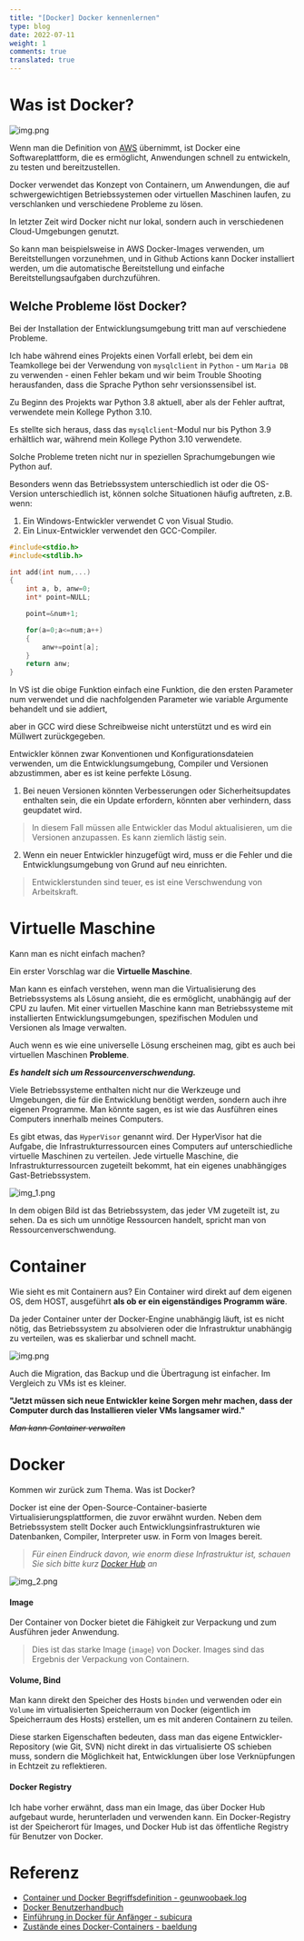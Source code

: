 ```yaml
---
title: "[Docker] Docker kennenlernen"
type: blog
date: 2022-07-11
weight: 1
comments: true
translated: true
---
```

# Was ist Docker?

![img.png](/images/docker/img_9.png)

Wenn man die Definition von [AWS](https://aws.amazon.com/) übernimmt, ist Docker eine Softwareplattform, die es ermöglicht, Anwendungen schnell zu entwickeln, zu testen und bereitzustellen.

Docker verwendet das Konzept von Containern, um Anwendungen, die auf schwergewichtigen Betriebssystemen oder virtuellen Maschinen laufen, zu verschlanken und verschiedene Probleme zu lösen.

In letzter Zeit wird Docker nicht nur lokal, sondern auch in verschiedenen Cloud-Umgebungen genutzt.

So kann man beispielsweise in AWS Docker-Images verwenden, um Bereitstellungen vorzunehmen, und in Github Actions kann Docker installiert werden, um die automatische Bereitstellung und einfache Bereitstellungsaufgaben durchzuführen.

## Welche Probleme löst Docker?
Bei der Installation der Entwicklungsumgebung tritt man auf verschiedene Probleme.

Ich habe während eines Projekts einen Vorfall erlebt, bei dem ein Teamkollege bei der Verwendung von `mysqlclient` in `Python` - um `Maria DB` zu verwenden - einen Fehler bekam und wir beim Trouble Shooting herausfanden, dass die Sprache Python sehr versionssensibel ist.

Zu Beginn des Projekts war Python 3.8 aktuell, aber als der Fehler auftrat, verwendete mein Kollege Python 3.10.

Es stellte sich heraus, dass das `mysqlclient`-Modul nur bis Python 3.9 erhältlich war, während mein Kollege Python 3.10 verwendete.

Solche Probleme treten nicht nur in speziellen Sprachumgebungen wie Python auf.

Besonders wenn das Betriebssystem unterschiedlich ist oder die OS-Version unterschiedlich ist, können solche Situationen häufig auftreten, z.B. wenn:

1. Ein Windows-Entwickler verwendet C von Visual Studio.
2. Ein Linux-Entwickler verwendet den GCC-Compiler.

```cpp
#include<stdio.h>
#include<stdlib.h>

int add(int num,...)
{
    int a, b, anw=0;
    int* point=NULL;

    point=&num+1;

    for(a=0;a<=num;a++)
    {
        anw+=point[a];
    }
    return anw;
}
```
In VS ist die obige Funktion einfach eine Funktion, die den ersten Parameter num verwendet und die nachfolgenden Parameter wie variable Argumente behandelt und sie addiert,

aber in GCC wird diese Schreibweise nicht unterstützt und es wird ein Müllwert zurückgegeben.

Entwickler können zwar Konventionen und Konfigurationsdateien verwenden, um die Entwicklungsumgebung, Compiler und Versionen abzustimmen, aber es ist keine perfekte Lösung.

1. Bei neuen Versionen könnten Verbesserungen oder Sicherheitsupdates enthalten sein, die ein Update erfordern, könnten aber verhindern, dass geupdatet wird.
> In diesem Fall müssen alle Entwickler das Modul aktualisieren, um die Versionen anzupassen. Es kann ziemlich lästig sein.
2. Wenn ein neuer Entwickler hinzugefügt wird, muss er die Fehler und die Entwicklungsumgebung von Grund auf neu einrichten.
> Entwicklerstunden sind teuer, es ist eine Verschwendung von Arbeitskraft.

# Virtuelle Maschine
Kann man es nicht einfach machen?

Ein erster Vorschlag war die **Virtuelle Maschine**.

Man kann es einfach verstehen, wenn man die Virtualisierung des Betriebssystems als Lösung ansieht, die es ermöglicht, unabhängig auf der CPU zu laufen.
Mit einer virtuellen Maschine kann man Betriebssysteme mit installierten Entwicklungsumgebungen, spezifischen Modulen und Versionen als Image verwalten.

Auch wenn es wie eine universelle Lösung erscheinen mag, gibt es auch bei virtuellen Maschinen **Probleme**.

_**Es handelt sich um Ressourcenverschwendung.**_

Viele Betriebssysteme enthalten nicht nur die Werkzeuge und Umgebungen, die für die Entwicklung benötigt werden, sondern auch ihre eigenen Programme. Man könnte sagen, es ist wie das Ausführen eines Computers innerhalb meines Computers.

Es gibt etwas, das `HyperVisor` genannt wird. Der HyperVisor hat die Aufgabe, die Infrastrukturressourcen eines Computers auf unterschiedliche virtuelle Maschinen zu verteilen.
Jede virtuelle Maschine, die Infrastrukturressourcen zugeteilt bekommt, hat ein eigenes unabhängiges Gast-Betriebssystem.

![img_1.png](/images/docker/img_1.png)

In dem obigen Bild ist das Betriebssystem, das jeder VM zugeteilt ist, zu sehen. Da es sich um unnötige Ressourcen handelt, spricht man von Ressourcenverschwendung.

# Container
Wie sieht es mit Containern aus?
Ein Container wird direkt auf dem eigenen OS, dem HOST, ausgeführt **als ob er ein eigenständiges Programm wäre**.

Da jeder Container unter der Docker-Engine unabhängig läuft, ist es nicht nötig, das Betriebssystem zu absolvieren oder die Infrastruktur unabhängig zu verteilen, was es skalierbar und schnell macht.

![img.png](/images/docker/img_0.png)

Auch die Migration, das Backup und die Übertragung ist einfacher. Im Vergleich zu VMs ist es kleiner.

**"Jetzt müssen sich neue Entwickler keine Sorgen mehr machen, dass der Computer durch das Installieren vieler VMs langsamer wird."**

_~~Man kann Container verwalten~~_


# Docker
Kommen wir zurück zum Thema. Was ist Docker?

Docker ist eine der Open-Source-Container-basierte Virtualisierungsplattformen, die zuvor erwähnt wurden.
Neben dem Betriebssystem stellt Docker auch Entwicklungsinfrastrukturen wie Datenbanken, Compiler, Interpreter usw. in Form von Images bereit.
> _Für einen Eindruck davon, wie enorm diese Infrastruktur ist, schauen Sie sich bitte kurz [Docker Hub](https://hub.docker.com/) an_

![img_2.png](/images/docker/img_2.png)

#### Image
Der Container von Docker bietet die Fähigkeit zur Verpackung und zum Ausführen jeder Anwendung.
> Dies ist das starke Image (`image`) von Docker. Images sind das Ergebnis der Verpackung von Containern.

#### Volume, Bind
Man kann direkt den Speicher des Hosts `binden` und verwenden oder ein `Volume` im virtualisierten Speicherraum von Docker (eigentlich im Speicherraum des Hosts) erstellen, um es mit anderen Containern zu teilen.

Diese starken Eigenschaften bedeuten, dass man das eigene Entwickler-Repository (wie Git, SVN) nicht direkt in das virtualisierte OS schieben muss, sondern die Möglichkeit hat, Entwicklungen über lose Verknüpfungen in Echtzeit zu reflektieren.

#### Docker Registry
Ich habe vorher erwähnt, dass man ein Image, das über Docker Hub aufgebaut wurde, herunterladen und verwenden kann. Ein Docker-Registry ist der Speicherort für Images, und Docker Hub ist das öffentliche Registry für Benutzer von Docker.

# Referenz
- [Container und Docker Begriffsdefinition - geunwoobaek.log](https://velog.io/@geunwoobaek/%EC%BB%A8%ED%85%8C%EC%9D%B4%EB%84%88-%EB%B0%8F-%EB%8F%84%EC%BB%A4-%EA%B0%9C%EB%85%90%EC%A0%95%EB%A6%AC)
- [Docker Benutzerhandbuch](https://docs.docker.com/get-started/overview/)
- [Einführung in Docker für Anfänger - subicura](https://subicura.com/2017/01/19/docker-guide-for-beginners-1.html)
- [Zustände eines Docker-Containers - baeldung](https://www.baeldung.com/ops/docker-container-states)